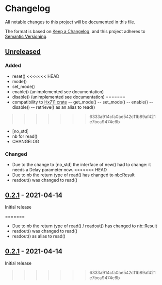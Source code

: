# Changelog
All notable changes to this project will be documented in this file.

The format is based on [Keep a Changelog](https://keepachangelog.com/en/1.0.0/),
and this project adheres to [Semantic Versioning](https://semver.org/spec/v2.0.0.html).

## [Unreleased]
### Added
- reset()
<<<<<<< HEAD
- mode()
- set_mode()
- enable() (unimplemented see documentation)
- disable() (unimplemented see documentation)
=======
- compatibility to [Hx711 crate](https://github.com/jonas-hagen/hx711)
-- get_mode()
-- set_mode()
-- enable()
-- disable()
-- retrieve() as an alias to read()
>>>>>>> 6333a914cfa0ae542c11b89af421e7bca9474e6b
- [no_std]
- nb for read()
- CHANGELOG
### Changed
- Due to the change to [no_std] the interface of new() had to change: it needs a Delay parameter now.
<<<<<<< HEAD
- Due to nb the return type of read() has changed to nb::Result
- readout() was changed to read()

## [0.2.1] - 2021-04-14
Initial release

[0.3.0]: https://github.com/crjeder/hx711_spi/releases/tag/0.3.0
[0.2.1]: https://github.com/crjeder/hx711_spi/releases/tag/0.2.1
=======
- Due to nb the return type of read() / readout() has changed to nb::Result
- readout() was changed to read()
- readout() as alias to read()
## [0.2.1] - 2021-04-14
Initial release

[Unreleased]: https://github.com/crjeder/hx711_spi/blob/no_std/
[0.2.1]: https://github.com/crjeder/hx711_spi/tree/0.2.1
>>>>>>> 6333a914cfa0ae542c11b89af421e7bca9474e6b
